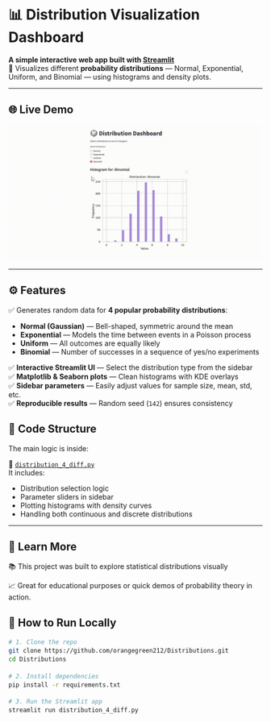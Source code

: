 # 📊 Distribution Visualization Dashboard

**A simple interactive web app built with [Streamlit](https://streamlit.io/)**  
🔬 Visualizes different **probability distributions** — Normal, Exponential, Uniform, and Binomial — using histograms and density plots.

---

## 🌐 Live Demo

<img src="https://github.com/orangegreen212/Distributions/blob/main/8%20day.gif?raw=true" width="700"/>

---

## ⚙️ Features

✅ Generates random data for **4 popular probability distributions**:
- **Normal (Gaussian)** — Bell-shaped, symmetric around the mean  
- **Exponential** — Models the time between events in a Poisson process  
- **Uniform** — All outcomes are equally likely  
- **Binomial** — Number of successes in a sequence of yes/no experiments  

✅ **Interactive Streamlit UI** — Select the distribution type from the sidebar  
✅ **Matplotlib & Seaborn plots** — Clean histograms with KDE overlays  
✅ **Sidebar parameters** — Easily adjust values for sample size, mean, std, etc.  
✅ **Reproducible results** — Random seed (`142`) ensures consistency  


## 🐍 Code Structure

The main logic is inside:

📄 [`distribution_4_diff.py`](distribution_4_diff.py)  
It includes:
- Distribution selection logic
- Parameter sliders in sidebar
- Plotting histograms with density curves
- Handling both continuous and discrete distributions

---

## 🧠 Learn More

📚 This project was built to explore statistical distributions visually

📈 Great for educational purposes or quick demos of probability theory in action.

## 🚀 How to Run Locally

```bash
# 1. Clone the repo
git clone https://github.com/orangegreen212/Distributions.git
cd Distributions

# 2. Install dependencies
pip install -r requirements.txt

# 3. Run the Streamlit app
streamlit run distribution_4_diff.py
